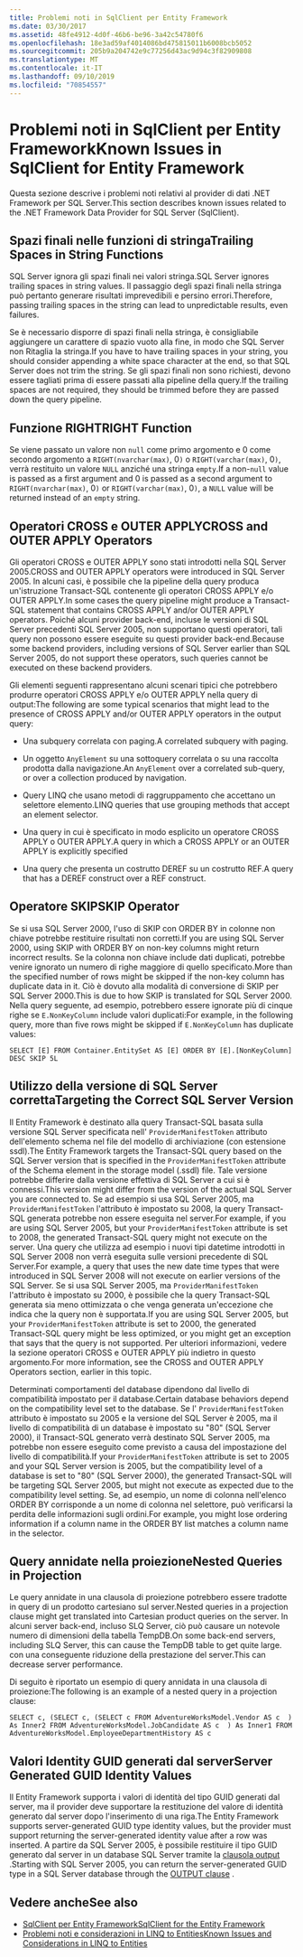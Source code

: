 ```yaml
---
title: Problemi noti in SqlClient per Entity Framework
ms.date: 03/30/2017
ms.assetid: 48fe4912-4d0f-46b6-be96-3a42c54780f6
ms.openlocfilehash: 18e3ad59af4014086bd475815011b6008bcb5052
ms.sourcegitcommit: 205b9a204742e9c77256d43ac9d94c3f82909808
ms.translationtype: MT
ms.contentlocale: it-IT
ms.lasthandoff: 09/10/2019
ms.locfileid: "70854557"
---
```

# <a name="known-issues-in-sqlclient-for-entity-framework"></a><span data-ttu-id="c5205-102">Problemi noti in SqlClient per Entity Framework</span><span class="sxs-lookup"><span data-stu-id="c5205-102">Known Issues in SqlClient for Entity Framework</span></span>
<span data-ttu-id="c5205-103">Questa sezione descrive i problemi noti relativi al provider di dati .NET Framework per SQL Server.</span><span class="sxs-lookup"><span data-stu-id="c5205-103">This section describes known issues related to the .NET Framework Data Provider for SQL Server (SqlClient).</span></span>  
  
## <a name="trailing-spaces-in-string-functions"></a><span data-ttu-id="c5205-104">Spazi finali nelle funzioni di stringa</span><span class="sxs-lookup"><span data-stu-id="c5205-104">Trailing Spaces in String Functions</span></span>  
 <span data-ttu-id="c5205-105">SQL Server ignora gli spazi finali nei valori stringa.</span><span class="sxs-lookup"><span data-stu-id="c5205-105">SQL Server ignores trailing spaces in string values.</span></span> <span data-ttu-id="c5205-106">Il passaggio degli spazi finali nella stringa può pertanto generare risultati imprevedibili e persino errori.</span><span class="sxs-lookup"><span data-stu-id="c5205-106">Therefore, passing trailing spaces in the string can lead to unpredictable results, even failures.</span></span>  
  
 <span data-ttu-id="c5205-107">Se è necessario disporre di spazi finali nella stringa, è consigliabile aggiungere un carattere di spazio vuoto alla fine, in modo che SQL Server non Ritaglia la stringa.</span><span class="sxs-lookup"><span data-stu-id="c5205-107">If you have to have trailing spaces in your string, you should consider appending a white space character at the end, so that SQL Server does not trim the string.</span></span> <span data-ttu-id="c5205-108">Se gli spazi finali non sono richiesti, devono essere tagliati prima di essere passati alla pipeline della query.</span><span class="sxs-lookup"><span data-stu-id="c5205-108">If the trailing spaces are not required, they should be trimmed before they are passed down the query pipeline.</span></span>  
  
## <a name="right-function"></a><span data-ttu-id="c5205-109">Funzione RIGHT</span><span class="sxs-lookup"><span data-stu-id="c5205-109">RIGHT Function</span></span>  
 <span data-ttu-id="c5205-110">Se viene passato un valore non `null` come primo argomento e 0 come secondo argomento a `RIGHT(nvarchar(max)`, 0`)` o `RIGHT(varchar(max)`, 0`)`, verrà restituito un valore `NULL` anziché una stringa `empty`.</span><span class="sxs-lookup"><span data-stu-id="c5205-110">If a non-`null` value is passed as a first argument and 0 is passed as a second argument to `RIGHT(nvarchar(max)`, 0`)` or `RIGHT(varchar(max)`, 0`)`, a `NULL` value will be returned instead of an `empty` string.</span></span>  
  
## <a name="cross-and-outer-apply-operators"></a><span data-ttu-id="c5205-111">Operatori CROSS e OUTER APPLY</span><span class="sxs-lookup"><span data-stu-id="c5205-111">CROSS and OUTER APPLY Operators</span></span>  
 <span data-ttu-id="c5205-112">Gli operatori CROSS e OUTER APPLY sono stati introdotti nella SQL Server 2005.</span><span class="sxs-lookup"><span data-stu-id="c5205-112">CROSS and OUTER APPLY operators were introduced in SQL Server 2005.</span></span> <span data-ttu-id="c5205-113">In alcuni casi, è possibile che la pipeline della query produca un'istruzione Transact-SQL contenente gli operatori CROSS APPLY e/o OUTER APPLY.</span><span class="sxs-lookup"><span data-stu-id="c5205-113">In some cases the query pipeline might produce a Transact-SQL statement that contains CROSS APPLY and/or OUTER APPLY operators.</span></span> <span data-ttu-id="c5205-114">Poiché alcuni provider back-end, incluse le versioni di SQL Server precedenti SQL Server 2005, non supportano questi operatori, tali query non possono essere eseguite su questi provider back-end.</span><span class="sxs-lookup"><span data-stu-id="c5205-114">Because some backend providers, including versions of SQL Server earlier than SQL Server 2005, do not support these operators, such queries cannot be executed on these backend providers.</span></span>  
  
 <span data-ttu-id="c5205-115">Gli elementi seguenti rappresentano alcuni scenari tipici che potrebbero produrre operatori CROSS APPLY e/o OUTER APPLY nella query di output:</span><span class="sxs-lookup"><span data-stu-id="c5205-115">The following are some typical scenarios that might lead to the presence of CROSS APPLY and/or OUTER APPLY operators in the output query:</span></span>  
  
- <span data-ttu-id="c5205-116">Una subquery correlata con paging.</span><span class="sxs-lookup"><span data-stu-id="c5205-116">A correlated subquery with paging.</span></span>  
  
- <span data-ttu-id="c5205-117">Un oggetto `AnyElement` su una sottoquery correlata o su una raccolta prodotta dalla navigazione.</span><span class="sxs-lookup"><span data-stu-id="c5205-117">An `AnyElement` over a correlated sub-query, or over a collection produced by navigation.</span></span>  
  
- <span data-ttu-id="c5205-118">Query LINQ che usano metodi di raggruppamento che accettano un selettore elemento.</span><span class="sxs-lookup"><span data-stu-id="c5205-118">LINQ queries that use grouping methods that accept an element selector.</span></span>  
  
- <span data-ttu-id="c5205-119">Una query in cui è specificato in modo esplicito un operatore CROSS APPLY o OUTER APPLY.</span><span class="sxs-lookup"><span data-stu-id="c5205-119">A query in which a CROSS APPLY or an OUTER APPLY is explicitly specified</span></span>  
  
- <span data-ttu-id="c5205-120">Una query che presenta un costrutto DEREF su un costrutto REF.</span><span class="sxs-lookup"><span data-stu-id="c5205-120">A query that has a DEREF construct over a REF construct.</span></span>  
  
## <a name="skip-operator"></a><span data-ttu-id="c5205-121">Operatore SKIP</span><span class="sxs-lookup"><span data-stu-id="c5205-121">SKIP Operator</span></span>  
 <span data-ttu-id="c5205-122">Se si usa SQL Server 2000, l'uso di SKIP con ORDER BY in colonne non chiave potrebbe restituire risultati non corretti.</span><span class="sxs-lookup"><span data-stu-id="c5205-122">If you are using SQL Server 2000, using SKIP with ORDER BY on non-key columns might return incorrect results.</span></span> <span data-ttu-id="c5205-123">Se la colonna non chiave include dati duplicati, potrebbe venire ignorato un numero di righe maggiore di quello specificato.</span><span class="sxs-lookup"><span data-stu-id="c5205-123">More than the specified number of rows might be skipped if the non-key column has duplicate data in it.</span></span> <span data-ttu-id="c5205-124">Ciò è dovuto alla modalità di conversione di SKIP per SQL Server 2000.</span><span class="sxs-lookup"><span data-stu-id="c5205-124">This is due to how SKIP is translated for SQL Server 2000.</span></span> <span data-ttu-id="c5205-125">Nella query seguente, ad esempio, potrebbero essere ignorate più di cinque righe se `E.NonKeyColumn` include valori duplicati:</span><span class="sxs-lookup"><span data-stu-id="c5205-125">For example, in the following query, more than five rows might be skipped if `E.NonKeyColumn` has duplicate values:</span></span>  
  
```  
SELECT [E] FROM Container.EntitySet AS [E] ORDER BY [E].[NonKeyColumn] DESC SKIP 5L  
```  
  
## <a name="targeting-the-correct-sql-server-version"></a><span data-ttu-id="c5205-126">Utilizzo della versione di SQL Server corretta</span><span class="sxs-lookup"><span data-stu-id="c5205-126">Targeting the Correct SQL Server Version</span></span>  
 <span data-ttu-id="c5205-127">Il Entity Framework è destinato alla query Transact-SQL basata sulla versione SQL Server specificata nell' `ProviderManifestToken` attributo dell'elemento schema nel file del modello di archiviazione (con estensione ssdl).</span><span class="sxs-lookup"><span data-stu-id="c5205-127">The Entity Framework targets the Transact-SQL query based on the SQL Server version that is specified in the `ProviderManifestToken` attribute of the Schema element in the storage model (.ssdl) file.</span></span> <span data-ttu-id="c5205-128">Tale versione potrebbe differire dalla versione effettiva di SQL Server a cui si è connessi.</span><span class="sxs-lookup"><span data-stu-id="c5205-128">This version might differ from the version of the actual SQL Server you are connected to.</span></span> <span data-ttu-id="c5205-129">Se ad esempio si usa SQL Server 2005, ma `ProviderManifestToken` l'attributo è impostato su 2008, la query Transact-SQL generata potrebbe non essere eseguita nel server.</span><span class="sxs-lookup"><span data-stu-id="c5205-129">For example, if you are using SQL Server 2005, but your `ProviderManifestToken` attribute is set to 2008, the generated Transact-SQL query might not execute on the server.</span></span> <span data-ttu-id="c5205-130">Una query che utilizza ad esempio i nuovi tipi datetime introdotti in SQL Server 2008 non verrà eseguita sulle versioni precedente di SQL Server.</span><span class="sxs-lookup"><span data-stu-id="c5205-130">For example, a query that uses the new date time types that were introduced in SQL Server 2008 will not execute on earlier versions of the SQL Server.</span></span> <span data-ttu-id="c5205-131">Se si usa SQL Server 2005, ma `ProviderManifestToken` l'attributo è impostato su 2000, è possibile che la query Transact-SQL generata sia meno ottimizzata o che venga generata un'eccezione che indica che la query non è supportata.</span><span class="sxs-lookup"><span data-stu-id="c5205-131">If you are using SQL Server 2005, but your `ProviderManifestToken` attribute is set to 2000, the generated Transact-SQL query might be less optimized, or you might get an exception that says that the query is not supported.</span></span> <span data-ttu-id="c5205-132">Per ulteriori informazioni, vedere la sezione operatori CROSS e OUTER APPLY più indietro in questo argomento.</span><span class="sxs-lookup"><span data-stu-id="c5205-132">For more information, see the CROSS and OUTER APPLY Operators section, earlier in this topic.</span></span>  
  
 <span data-ttu-id="c5205-133">Determinati comportamenti del database dipendono dal livello di compatibilità impostato per il database.</span><span class="sxs-lookup"><span data-stu-id="c5205-133">Certain database behaviors depend on the compatibility level set to the database.</span></span> <span data-ttu-id="c5205-134">Se l' `ProviderManifestToken` attributo è impostato su 2005 e la versione del SQL Server è 2005, ma il livello di compatibilità di un database è impostato su "80" (SQL Server 2000), il Transact-SQL generato verrà destinato SQL Server 2005, ma potrebbe non essere eseguito come previsto a causa del impostazione del livello di compatibilità.</span><span class="sxs-lookup"><span data-stu-id="c5205-134">If your `ProviderManifestToken` attribute is set to 2005 and your SQL Server version is 2005, but the compatibility level of a database is set to "80" (SQL Server 2000), the generated Transact-SQL will be targeting SQL Server 2005, but might not execute as expected due to the compatibility level setting.</span></span> <span data-ttu-id="c5205-135">Se, ad esempio, un nome di colonna nell'elenco ORDER BY corrisponde a un nome di colonna nel selettore, può verificarsi la perdita delle informazioni sugli ordini.</span><span class="sxs-lookup"><span data-stu-id="c5205-135">For example, you might lose ordering information if a column name in the ORDER BY list matches a column name in the selector.</span></span>  
  
## <a name="nested-queries-in-projection"></a><span data-ttu-id="c5205-136">Query annidate nella proiezione</span><span class="sxs-lookup"><span data-stu-id="c5205-136">Nested Queries in Projection</span></span>  
 <span data-ttu-id="c5205-137">Le query annidate in una clausola di proiezione potrebbero essere tradotte in query di un prodotto cartesiano sul server.</span><span class="sxs-lookup"><span data-stu-id="c5205-137">Nested queries in a projection clause might get translated into Cartesian product queries on the server.</span></span> <span data-ttu-id="c5205-138">In alcuni server back-end, incluso SLQ Server, ciò può causare un notevole numero di dimensioni della tabella TempDB.</span><span class="sxs-lookup"><span data-stu-id="c5205-138">On some back-end servers, including SLQ Server, this can cause the TempDB table to get quite large.</span></span> <span data-ttu-id="c5205-139">con una conseguente riduzione della prestazione del server.</span><span class="sxs-lookup"><span data-stu-id="c5205-139">This can decrease server performance.</span></span>  
  
 <span data-ttu-id="c5205-140">Di seguito è riportato un esempio di query annidata in una clausola di proiezione:</span><span class="sxs-lookup"><span data-stu-id="c5205-140">The following is an example of  a nested query in a projection clause:</span></span>  
  
```  
SELECT c, (SELECT c, (SELECT c FROM AdventureWorksModel.Vendor AS c  ) As Inner2 FROM AdventureWorksModel.JobCandidate AS c  ) As Inner1 FROM AdventureWorksModel.EmployeeDepartmentHistory AS c  
```  
  
## <a name="server-generated-guid-identity-values"></a><span data-ttu-id="c5205-141">Valori Identity GUID generati dal server</span><span class="sxs-lookup"><span data-stu-id="c5205-141">Server Generated GUID Identity Values</span></span>  
 <span data-ttu-id="c5205-142">Il Entity Framework supporta i valori di identità del tipo GUID generati dal server, ma il provider deve supportare la restituzione del valore di identità generato dal server dopo l'inserimento di una riga.</span><span class="sxs-lookup"><span data-stu-id="c5205-142">The Entity Framework supports server-generated GUID type identity values, but the provider must support returning the server-generated identity value after a row was inserted.</span></span> <span data-ttu-id="c5205-143">A partire da SQL Server 2005, è possibile restituire il tipo GUID generato dal server in un database SQL Server tramite la [clausola output](https://go.microsoft.com/fwlink/?LinkId=169400) .</span><span class="sxs-lookup"><span data-stu-id="c5205-143">Starting with SQL Server 2005, you can return the server-generated GUID type in a SQL Server database through the [OUTPUT clause](https://go.microsoft.com/fwlink/?LinkId=169400) .</span></span>  
  
## <a name="see-also"></a><span data-ttu-id="c5205-144">Vedere anche</span><span class="sxs-lookup"><span data-stu-id="c5205-144">See also</span></span>

- [<span data-ttu-id="c5205-145">SqlClient per Entity Framework</span><span class="sxs-lookup"><span data-stu-id="c5205-145">SqlClient for the Entity Framework</span></span>](sqlclient-for-the-entity-framework.md)
- [<span data-ttu-id="c5205-146">Problemi noti e considerazioni in LINQ to Entities</span><span class="sxs-lookup"><span data-stu-id="c5205-146">Known Issues and Considerations in LINQ to Entities</span></span>](./language-reference/known-issues-and-considerations-in-linq-to-entities.md)

